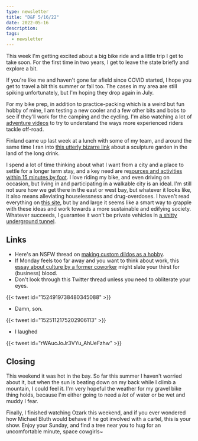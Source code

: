 ```yaml
---
type: newsletter
title: "D&F 5/16/22"
date: 2022-05-16
description: 
tags:
  - newsletter
---
```


This week I'm getting excited about a big bike ride and a little trip I get to take soon. For the first time in two years, I get to leave the state briefly and explore a bit.

If you're like me and haven't gone far afield since COVID started, I hope you get to travel a bit this summer or fall too. The cases in my area are still spiking unfortunately, but I'm hoping they drop again in July.

For my bike prep, in addition to practice-packing which is a weird but fun hobby of mine, I am testing a new cooler and a few other bits and bobs to see if they'll work for the camping and the cycling. I'm also watching a lot of [adventure videos](https://www.youtube.com/watch?v=oHEN9WpVayc) to try to understand the ways more experienced riders tackle off-road.

Finland came up last week at a lunch with some of my team, and around the same time I ran into [this utterly bizarre link](https://www.atlasobscura.com/places/veijo-roenkkoenen-sculpture-garden) about a sculpture garden in the land of the long drink.

I spend a lot of time thinking about what I want from a city and a place to settle for a longer term stay, and a key need are re[sources and activities within 15 minutes by foot](https://www.bbc.com/worklife/article/20201214-how-15-minute-cities-will-change-the-way-we-socialise). I love riding my bike, and even driving on occasion, but living in and participating in a walkable city is an ideal. I'm still not sure how we get there in the east or west bay, but whatever it looks like, it also means alleviating houselessness and drug-overdoses. I haven't read everything on [this site](https://thiscitylife.ca/search/walkable+city), but by and large it seems like a smart way to grapple with these ideas and work towards a more sustainable and edifying society. Whatever succeeds, I guarantee it won't be private vehicles in [a shitty underground tunnel](https://thiscitylife.ca/post/168725566977/elon-musks-feud-with-public-transit-enthusiasts).

## Links

- Here's an NSFW thread on [making custom dildos as a hobby](https://forums.somethingawful.com/showthread.php?threadid=3785918).
- If Monday feels too far away and you want to think about work, this [essay about culture by a former coworker](https://behzod.com/organizations-as-ecosystems/the-importance-of-cultural-gardening) might slate your thirst for (business) blood.
- Don't look through this Twitter thread unless you need to obliterate your eyes.

{{< tweet id="1524919738480345088" >}}

- Damn, son.

{{< tweet id="1525112175202906113" >}}

- I laughed

{{< tweet id="rWAucJoJr3VYu_AhUeFzhw" >}}

## Closing

This weekend it was hot in the bay. So far this summer I haven't worried about it, but when the sun is beating down on my back while I climb a mountain, I could feel it. I'm very hopeful the weather for my gravel bike thing holds, because I'm either going to need a _lot_ of water or be wet and muddy I fear.

Finally, I finished watching Ozark this weekend, and if you ever wondered how Michael Bluth would behave if he got involved with a cartel, this is your show. Enjoy your Sunday, and find a tree near you to hug for an uncomfortable minute, space cowgirls~